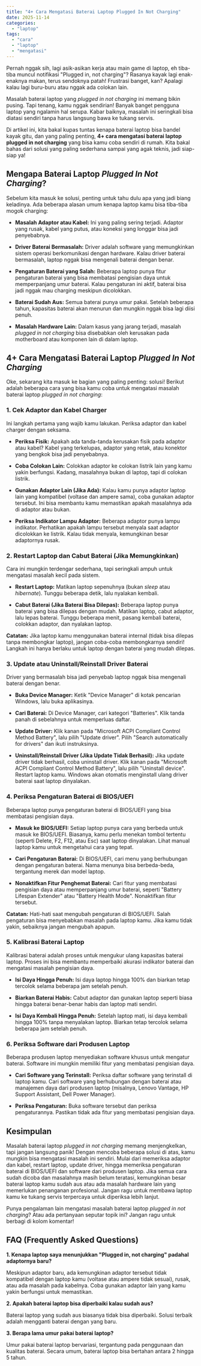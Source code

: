 ```yaml
---
title: "4+ Cara Mengatasi Baterai Laptop Plugged In Not Charging"
date: 2025-11-14
categories: 
  - "laptop"
tags: 
  - "cara"
  - "laptop"
  - "mengatasi"
---
```


Pernah nggak sih, lagi asik-asikan kerja atau main game di laptop, eh tiba-tiba muncul notifikasi "Plugged in, not charging"? Rasanya kayak lagi enak-enaknya makan, terus sendoknya patah! Frustrasi banget, kan? Apalagi kalau lagi buru-buru atau nggak ada colokan lain.

Masalah baterai laptop yang _plugged in not charging_ ini memang bikin pusing. Tapi tenang, kamu nggak sendirian! Banyak banget pengguna laptop yang ngalamin hal serupa. Kabar baiknya, masalah ini seringkali bisa diatasi sendiri tanpa harus langsung bawa ke tukang servis.

Di artikel ini, kita bakal kupas tuntas kenapa baterai laptop bisa bandel kayak gitu, dan yang paling penting, **4+ cara mengatasi baterai laptop plugged in not charging** yang bisa kamu coba sendiri di rumah. Kita bakal bahas dari solusi yang paling sederhana sampai yang agak teknis, jadi siap-siap ya!

## Mengapa Baterai Laptop _Plugged In Not Charging_?

Sebelum kita masuk ke solusi, penting untuk tahu dulu apa yang jadi biang keladinya. Ada beberapa alasan umum kenapa laptop kamu bisa tiba-tiba mogok charging:

- **Masalah Adaptor atau Kabel:** Ini yang paling sering terjadi. Adaptor yang rusak, kabel yang putus, atau koneksi yang longgar bisa jadi penyebabnya.
    
- **Driver Baterai Bermasalah:** Driver adalah software yang memungkinkan sistem operasi berkomunikasi dengan hardware. Kalau driver baterai bermasalah, laptop nggak bisa mengenali baterai dengan benar.
    
- **Pengaturan Baterai yang Salah:** Beberapa laptop punya fitur pengaturan baterai yang bisa membatasi pengisian daya untuk memperpanjang umur baterai. Kalau pengaturan ini aktif, baterai bisa jadi nggak mau charging meskipun dicolokkan.
    
- **Baterai Sudah Aus:** Semua baterai punya umur pakai. Setelah beberapa tahun, kapasitas baterai akan menurun dan mungkin nggak bisa lagi diisi penuh.
    
- **Masalah Hardware Lain:** Dalam kasus yang jarang terjadi, masalah _plugged in not charging_ bisa disebabkan oleh kerusakan pada motherboard atau komponen lain di dalam laptop.
    

## 4+ Cara Mengatasi Baterai Laptop _Plugged In Not Charging_

Oke, sekarang kita masuk ke bagian yang paling penting: solusi! Berikut adalah beberapa cara yang bisa kamu coba untuk mengatasi masalah baterai laptop _plugged in not charging_:

### 1\. Cek Adaptor dan Kabel Charger

Ini langkah pertama yang wajib kamu lakukan. Periksa adaptor dan kabel charger dengan seksama.

- **Periksa Fisik:** Apakah ada tanda-tanda kerusakan fisik pada adaptor atau kabel? Kabel yang terkelupas, adaptor yang retak, atau konektor yang bengkok bisa jadi penyebabnya.
    
- **Coba Colokan Lain:** Colokkan adaptor ke colokan listrik lain yang kamu yakin berfungsi. Kadang, masalahnya bukan di laptop, tapi di colokan listrik.
    
- **Gunakan Adaptor Lain (Jika Ada):** Kalau kamu punya adaptor laptop lain yang kompatibel (voltase dan ampere sama), coba gunakan adaptor tersebut. Ini bisa membantu kamu memastikan apakah masalahnya ada di adaptor atau bukan.
    
- **Periksa Indikator Lampu Adaptor:** Beberapa adaptor punya lampu indikator. Perhatikan apakah lampu tersebut menyala saat adaptor dicolokkan ke listrik. Kalau tidak menyala, kemungkinan besar adaptornya rusak.
    

### 2\. Restart Laptop dan Cabut Baterai (Jika Memungkinkan)

Cara ini mungkin terdengar sederhana, tapi seringkali ampuh untuk mengatasi masalah kecil pada sistem.

- **Restart Laptop:** Matikan laptop sepenuhnya (bukan _sleep_ atau _hibernate_). Tunggu beberapa detik, lalu nyalakan kembali.
    
- **Cabut Baterai (Jika Baterai Bisa Dilepas):** Beberapa laptop punya baterai yang bisa dilepas dengan mudah. Matikan laptop, cabut adaptor, lalu lepas baterai. Tunggu beberapa menit, pasang kembali baterai, colokkan adaptor, dan nyalakan laptop.
    

**Catatan:** Jika laptop kamu menggunakan baterai internal (tidak bisa dilepas tanpa membongkar laptop), jangan coba-coba membongkarnya sendiri! Langkah ini hanya berlaku untuk laptop dengan baterai yang mudah dilepas.

### 3\. Update atau Uninstall/Reinstall Driver Baterai

Driver yang bermasalah bisa jadi penyebab laptop nggak bisa mengenali baterai dengan benar.

- **Buka Device Manager:** Ketik "Device Manager" di kotak pencarian Windows, lalu buka aplikasinya.
    
- **Cari Baterai:** Di Device Manager, cari kategori "Batteries". Klik tanda panah di sebelahnya untuk memperluas daftar.
    
- **Update Driver:** Klik kanan pada "Microsoft ACPI Compliant Control Method Battery", lalu pilih "Update driver". Pilih "Search automatically for drivers" dan ikuti instruksinya.
    
- **Uninstall/Reinstall Driver (Jika Update Tidak Berhasil):** Jika update driver tidak berhasil, coba uninstall driver. Klik kanan pada "Microsoft ACPI Compliant Control Method Battery", lalu pilih "Uninstall device". Restart laptop kamu. Windows akan otomatis menginstall ulang driver baterai saat laptop dinyalakan.
    

### 4\. Periksa Pengaturan Baterai di BIOS/UEFI

Beberapa laptop punya pengaturan baterai di BIOS/UEFI yang bisa membatasi pengisian daya.

- **Masuk ke BIOS/UEFI:** Setiap laptop punya cara yang berbeda untuk masuk ke BIOS/UEFI. Biasanya, kamu perlu menekan tombol tertentu (seperti Delete, F2, F12, atau Esc) saat laptop dinyalakan. Lihat manual laptop kamu untuk mengetahui cara yang tepat.
    
- **Cari Pengaturan Baterai:** Di BIOS/UEFI, cari menu yang berhubungan dengan pengaturan baterai. Nama menunya bisa berbeda-beda, tergantung merek dan model laptop.
    
- **Nonaktifkan Fitur Penghemat Baterai:** Cari fitur yang membatasi pengisian daya atau memperpanjang umur baterai, seperti "Battery Lifespan Extender" atau "Battery Health Mode". Nonaktifkan fitur tersebut.
    

**Catatan:** Hati-hati saat mengubah pengaturan di BIOS/UEFI. Salah pengaturan bisa menyebabkan masalah pada laptop kamu. Jika kamu tidak yakin, sebaiknya jangan mengubah apapun.

### 5\. Kalibrasi Baterai Laptop

Kalibrasi baterai adalah proses untuk mengukur ulang kapasitas baterai laptop. Proses ini bisa membantu memperbaiki akurasi indikator baterai dan mengatasi masalah pengisian daya.

- **Isi Daya Hingga Penuh:** Isi daya laptop hingga 100% dan biarkan tetap tercolok selama beberapa jam setelah penuh.
    
- **Biarkan Baterai Habis:** Cabut adaptor dan gunakan laptop seperti biasa hingga baterai benar-benar habis dan laptop mati sendiri.
    
- **Isi Daya Kembali Hingga Penuh:** Setelah laptop mati, isi daya kembali hingga 100% tanpa menyalakan laptop. Biarkan tetap tercolok selama beberapa jam setelah penuh.
    

### 6\. Periksa Software dari Produsen Laptop

Beberapa produsen laptop menyediakan software khusus untuk mengatur baterai. Software ini mungkin memiliki fitur yang membatasi pengisian daya.

- **Cari Software yang Terinstall:** Periksa daftar software yang terinstall di laptop kamu. Cari software yang berhubungan dengan baterai atau manajemen daya dari produsen laptop (misalnya, Lenovo Vantage, HP Support Assistant, Dell Power Manager).
    
- **Periksa Pengaturan:** Buka software tersebut dan periksa pengaturannya. Pastikan tidak ada fitur yang membatasi pengisian daya.
    

## Kesimpulan

Masalah baterai laptop _plugged in not charging_ memang menjengkelkan, tapi jangan langsung panik! Dengan mencoba beberapa solusi di atas, kamu mungkin bisa mengatasi masalah ini sendiri. Mulai dari memeriksa adaptor dan kabel, restart laptop, update driver, hingga memeriksa pengaturan baterai di BIOS/UEFI dan software dari produsen laptop. Jika semua cara sudah dicoba dan masalahnya masih belum teratasi, kemungkinan besar baterai laptop kamu sudah aus atau ada masalah hardware lain yang memerlukan penanganan profesional. Jangan ragu untuk membawa laptop kamu ke tukang servis terpercaya untuk diperiksa lebih lanjut.

Punya pengalaman lain mengatasi masalah baterai laptop _plugged in not charging_? Atau ada pertanyaan seputar topik ini? Jangan ragu untuk berbagi di kolom komentar!

## FAQ (Frequently Asked Questions)

**1\. Kenapa laptop saya menunjukkan "Plugged in, not charging" padahal adaptornya baru?**

Meskipun adaptor baru, ada kemungkinan adaptor tersebut tidak kompatibel dengan laptop kamu (voltase atau ampere tidak sesuai), rusak, atau ada masalah pada kabelnya. Coba gunakan adaptor lain yang kamu yakin berfungsi untuk memastikan.

**2\. Apakah baterai laptop bisa diperbaiki kalau sudah aus?**

Baterai laptop yang sudah aus biasanya tidak bisa diperbaiki. Solusi terbaik adalah mengganti baterai dengan yang baru.

**3\. Berapa lama umur pakai baterai laptop?**

Umur pakai baterai laptop bervariasi, tergantung pada penggunaan dan kualitas baterai. Secara umum, baterai laptop bisa bertahan antara 2 hingga 5 tahun.
